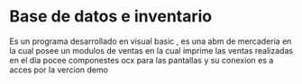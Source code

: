 # Base de datos e inventario
Es un programa desarrollado en visual basic , es una abm de mercaderia en la cual posee un modulos de ventas en la cual  imprime las ventas realizadas en el dia
pocee componestes ocx para las pantallas y su conexion es a acces por  la vercion demo
